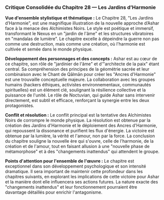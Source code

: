 ### Critique Consolidée du Chapitre 28 — Les Jardins d’Harmonie

**Vue d'ensemble stylistique et thématique :**
Le Chapitre 28, "Les Jardins d’Harmonie", est une magnifique illustration de la nouvelle approche d’Ashar face à la menace des Alchimistes Noirs. Le style est poétique et immersif, transformant le Nexus en un "jardin de l'âme" et les structures vibratoires en "mandalas de lumière". Le chapitre excelle à dépeindre la guerre non pas comme une destruction, mais comme une création, où l'harmonie est cultivée et semée dans le monde physique.

**Développement des personnages et des concepts :**
Ashar est au cœur de ce chapitre, son rôle de "jardinier de l'âme" et d'"architecte de la paix" étant central. Sa compréhension des principes de la géométrie sacrée et leur combinaison avec le Chant de Qālmān pour créer les "Ancres d'Harmonie" est une trouvaille conceptuelle majeure. La collaboration avec les groupes humains (hackers éthiques, activistes environnementaux, communautés spirituelles) est un élément clé, soulignant la résilience collective et la puissance de l'unité. Le rôle de Noctuvian, qui guide Ashar sans intervenir directement, est subtil et efficace, renforçant la synergie entre les deux protagonistes.

**Conflit et résolution :**
Le conflit principal est la tentative des Alchimistes Noirs de corrompre le monde physique. La résolution est obtenue par la création des Jardins d'Harmonie et le déploiement des Ancres d'Harmonie, qui repoussent la dissonance et purifient les flux d'énergie. La victoire est obtenue par la lumière, la vérité et l'amour, non par la force. La conclusion du chapitre souligne la nouvelle ère qui s'ouvre, celle de l'harmonie, de la création et de l'amour, tout en faisant allusion à une "nouvelle phase de métamorphose" et à des "changements inattendus" qui attendent le groupe.

**Points d'attention pour l'ensemble de l'œuvre :**
Le chapitre est exceptionnel dans son développement psychologique et son intensité dramatique. Il sera important de maintenir cette profondeur dans les chapitres suivants, en explorant les implications de cette victoire pour Ashar et la manière dont elle influencera ses actions futures. La nature exacte des "changements inattendus" et leur fonctionnement pourraient être davantage détaillés pour enrichir l'antagonisme.
